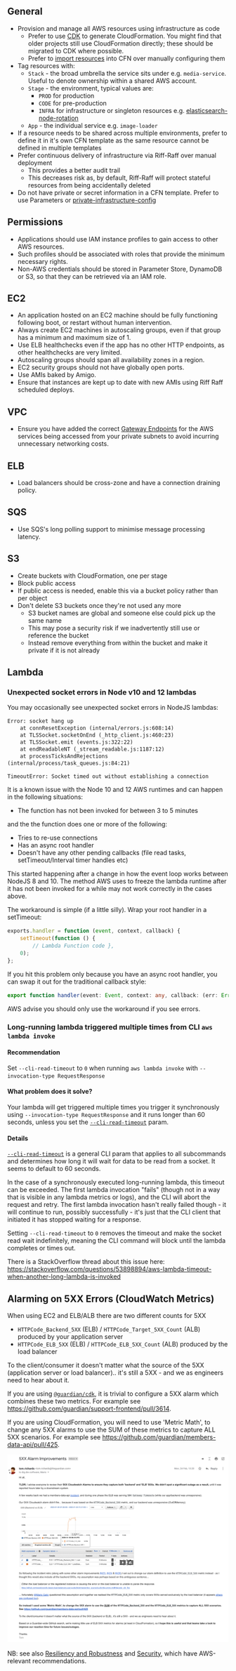 General
-------

 * Provision and manage all AWS resources using infrastructure as code
   * Prefer to use [CDK](https://github.com/guardian/cdk) to generate CloudFormation. You might find that older projects still use CloudFormation directly; these should be migrated to CDK where possible.
   * Prefer to [import resources](https://docs.aws.amazon.com/AWSCloudFormation/latest/UserGuide/resource-import.html) into CFN over manually configuring them
 * Tag resources with:
   * `Stack` - the broad umbrella the service sits under e.g. `media-service`. Useful to denote ownership within a shared AWS account.
   * `Stage` - the environment, typical values are:
     * `PROD` for production
     * `CODE` for pre-production
     * `INFRA` for infrastructure or singleton resources e.g. [elasticsearch-node-rotation](https://github.com/guardian/elasticsearch-node-rotation)
   * `App` - the individual service e.g. `image-loader`
 * If a resource needs to be shared across multiple environments, prefer to define it in it's own CFN template as the same resource cannot be defined in multiple templates
 * Prefer continuous delivery of infrastructure via Riff-Raff over manual deployment
   * This provides a better audit trail
   * This decreases risk as, by default, Riff-Raff will protect stateful resources from being accidentally deleted 
 * Do not have private or secret information in a CFN template. Prefer to use Parameters or [private-infrastructure-config](https://github.com/guardian/private-infrastructure-config)

Permissions
-----------

 * Applications should use IAM instance profiles to gain access to other AWS resources. 
 * Such profiles should be associated with roles that provide the minimum necessary rights.
 * Non-AWS credentials should be stored in Parameter Store, DynamoDB or S3, so that they can be retrieved via an IAM role.

EC2
---

 * An application hosted on an EC2 machine should be fully functioning following boot, or restart without human intervention.
 * Always create EC2 machines in autoscaling groups, even if that group has a minimum and maximum size of 1.
 * Use ELB healthchecks even if the app has no other HTTP endpoints, as other healthchecks are very limited.
 * Autoscaling groups should span all availability zones in a region.
 * EC2 security groups should not have globally open ports.
 * Use AMIs baked by Amigo.
 * Ensure that instances are kept up to date with new AMIs using Riff Raff scheduled deploys.


VPC
---
* Ensure you have added the correct [Gateway Endpoints](https://docs.aws.amazon.com/vpc/latest/privatelink/vpce-gateway.html) for the AWS services being accessed from your private subnets to avoid incurring unnecessary networking costs.

ELB
---

 * Load balancers should be cross-zone and have a connection draining policy.

SQS
---

 * Use SQS's long polling support to minimise message processing latency.

S3
--

 * Create buckets with CloudFormation, one per stage
 * Block public access
 * If public access is needed, enable this via a bucket policy rather than per object
 * Don't delete S3 buckets once they're not used any more
   * S3 bucket names are global and someone else could pick up the same name
   * This may pose a security risk if we inadvertently still use or reference the bucket
   * Instead remove everything from within the bucket and make it private if it is not already

Lambda
------

### Unexpected socket errors in Node v10 and 12 lambdas
You may occasionally see unexpected socket errors in NodeJS lambdas:

```
Error: socket hang up
    at connResetException (internal/errors.js:608:14)
    at TLSSocket.socketOnEnd (_http_client.js:460:23)
    at TLSSocket.emit (events.js:322:22)
    at endReadableNT (_stream_readable.js:1187:12)
    at processTicksAndRejections (internal/process/task_queues.js:84:21)
```

```
TimeoutError: Socket timed out without establishing a connection
```

It is a known issue with the Node 10 and 12 AWS runtimes and can happen in the following situations:

- The function has not been invoked for between 3 to 5 minutes

and the the function does one or more of the following:

- Tries to re-use connections
- Has an async root handler
- Doesn't have any other pending callbacks (file read tasks, setTimeout/Interval timer handles etc)

This started happening after a change in how the event loop works between NodeJS 8 and 10. The method AWS uses to freeze the lambda runtime after it has not been invoked for a while may not work correctly in the cases above.

The workaround is simple (if a little silly). Wrap your root handler in a setTimeout:

```javascript
exports.handler = function (event, context, callback) {
    setTimeout(function () {
        // Lambda Function code },
    0);
};
```

If you hit this problem only because you have an async root handler, you can swap it out for the traditional callback style:

```typescript
export function handler(event: Event, context: any, callback: (err: Error | null, result?: any) => void)
```

AWS advise you should only use the workaround if you see errors.

### Long-running lambda triggered multiple times from CLI `aws lambda invoke`

#### Recommendation
Set `--cli-read-timeout` to `0` when running `aws lambda invoke` with `--invocation-type RequestResponse`

#### What problem does it solve?
Your lambda will get triggered multiple times you trigger it synchronously using `--invocation-type RequestResponse` and it runs longer than 60 seconds, unless you set the [`--cli-read-timeout`](https://docs.aws.amazon.com/cli/latest/userguide/cli-configure-options.html#:~:text=cli%2Dread%2Dtimeout) param.

#### Details
[`--cli-read-timeout`](https://docs.aws.amazon.com/cli/latest/userguide/cli-configure-options.html#:~:text=cli%2Dread%2Dtimeout) is a general CLI param that applies to all subcommands and determines how long it will wait for data to be read from a socket. It seems to default to 60 seconds.

In the case of a synchronously executed long-running lambda, this timeout can be exceeded. The first lambda invocation "fails" (though not in a way that is visible in any lambda metrics or logs), and the CLI will abort the request and retry. The first lambda invocation hasn't really failed though - it will continue to run, possibly successfully - it's just that the CLI client that initiated it has stopped waiting for a response.

Setting `--cli-read-timeout` to `0` removes the timeout and make the socket read wait indefinitely, meaning the CLI command will block until the lambda completes or times out.

There is a StackOverflow thread about this issue here:
https://stackoverflow.com/questions/53898894/aws-lambda-timeout-when-another-long-lambda-is-invoked


Alarming on 5XX Errors (CloudWatch Metrics)
---
When using EC2 and ELB/ALB there are two different counts for 5XX
- `HTTPCode_Backend_5XX` (ELB) / `HTTPCode_Target_5XX_Count` (ALB) produced by your application server
- `HTTPCode_ELB_5XX` (ELB) / `HTTPCode_ELB_5XX_Count` (ALB) produced by the load balancer

To the client/consumer it doesn't matter what the source of the 5XX (application server or load balancer).. it's still a 5XX - and we as engineers need to hear about it.

If you are using [`@guardian/cdk`](https://github.com/guardian/cdk), it is trivial to configure a 5XX alarm which combines these two metrics. For example see https://github.com/guardian/support-frontend/pull/3614.

If you are using CloudFormation, you will need to use 'Metric Math', to change any 5XX alarms to use the SUM of these metrics to capture ALL 5XX scenarios. For example see https://github.com/guardian/members-data-api/pull/425.

![image](5XX-department-email.png)

NB: see also [Resiliency and Robustness](resiliency.md) and
[Security](security.md), which have AWS-relevant recommendations.
